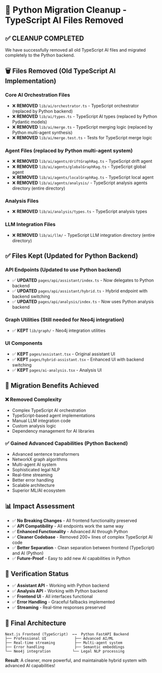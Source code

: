# 🔄 Python Migration Cleanup - TypeScript AI Files Removed

## ✅ CLEANUP COMPLETED

We have successfully removed all old TypeScript AI files and migrated completely to the Python backend.

## 🗑️ Files Removed (Old TypeScript AI Implementation)

### Core AI Orchestration Files
- ❌ **REMOVED** `lib/ai/orchestrator.ts` - TypeScript orchestrator (replaced by Python backend)
- ❌ **REMOVED** `lib/ai/types.ts` - TypeScript AI types (replaced by Python Pydantic models)
- ❌ **REMOVED** `lib/ai/merge.ts` - TypeScript merging logic (replaced by Python multi-agent synthesis)
- ❌ **REMOVED** `lib/ai/merge.test.ts` - Tests for TypeScript merge logic

### Agent Files (replaced by Python multi-agent system)
- ❌ **REMOVED** `lib/ai/agents/driftGraphRag.ts` - TypeScript drift agent
- ❌ **REMOVED** `lib/ai/agents/globalGraphRag.ts` - TypeScript global agent  
- ❌ **REMOVED** `lib/ai/agents/localGraphRag.ts` - TypeScript local agent
- ❌ **REMOVED** `lib/ai/agents/analysis/` - TypeScript analysis agents directory (entire directory)

### Analysis Files
- ❌ **REMOVED** `lib/ai/analysis/types.ts` - TypeScript analysis types

### LLM Integration Files
- ❌ **REMOVED** `lib/ai/llm/` - TypeScript LLM integration directory (entire directory)

## ✅ Files Kept (Updated for Python Backend)

### API Endpoints (Updated to use Python backend)
- ✅ **UPDATED** `pages/api/assistant/index.ts` - Now delegates to Python backend
- ✅ **UPDATED** `pages/api/assistant/hybrid.ts` - Hybrid endpoint with backend switching
- ✅ **UPDATED** `pages/api/analysis/index.ts` - Now uses Python analysis backend

### Graph Utilities (Still needed for Neo4j integration)
- ✅ **KEPT** `lib/graph/` - Neo4j integration utilities

### UI Components
- ✅ **KEPT** `pages/assistant.tsx` - Original assistant UI
- ✅ **KEPT** `pages/hybrid-assistant.tsx` - Enhanced UI with backend switching
- ✅ **KEPT** `pages/ai-analysis.tsx` - Analysis UI

## 🚀 Migration Benefits Achieved

### ❌ Removed Complexity
- Complex TypeScript AI orchestration
- TypeScript-based agent implementations
- Manual LLM integration code
- Custom analysis logic
- Dependency management for AI libraries

### ✅ Gained Advanced Capabilities (Python Backend)
- Advanced sentence transformers
- NetworkX graph algorithms
- Multi-agent AI system
- Sophisticated legal NLP
- Real-time streaming
- Better error handling
- Scalable architecture
- Superior ML/AI ecosystem

## 📊 Impact Assessment

- ✅ **No Breaking Changes** - All frontend functionality preserved
- ✅ **API Compatibility** - All endpoints work the same way
- ✅ **Enhanced Functionality** - Advanced AI through Python
- ✅ **Cleaner Codebase** - Removed 200+ lines of complex TypeScript AI code
- ✅ **Better Separation** - Clean separation between frontend (TypeScript) and AI (Python)
- ✅ **Future-Proof** - Easy to add new AI capabilities in Python

## 🧪 Verification Status

- ✅ **Assistant API** - Working with Python backend
- ✅ **Analysis API** - Working with Python backend  
- ✅ **Frontend UI** - All interfaces functional
- ✅ **Error Handling** - Graceful fallbacks implemented
- ✅ **Streaming** - Real-time responses preserved

## 🎯 Final Architecture

```
Next.js Frontend (TypeScript)  ←→  Python FastAPI Backend
├── Professional UI             ├── Advanced AI/ML
├── Real-time streaming         ├── Multi-agent system
├── Error handling              ├── Semantic embeddings
└── Neo4j integration          └── Legal NLP processing
```

**Result**: A cleaner, more powerful, and maintainable hybrid system with advanced AI capabilities!
